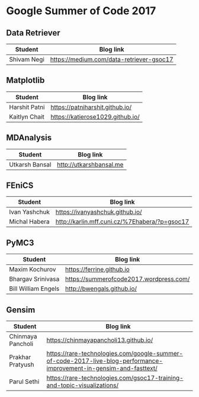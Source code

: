 # Google Summer of Code 2017

## Data Retriever

| Student             | Blog link                                     |
| -------             | ---------                                     |
| Shivam Negi         | https://medium.com/data-retriever-gsoc17      |

## Matplotlib

| Student             | Blog link                                     |
| -------             | ---------                                     |
| Harshit Patni       | https://patniharshit.github.io/               |
| Kaitlyn Chait       | https://katierose1029.github.io/              |

## MDAnalysis

| Student             | Blog link                                     |
| -------             | ---------                                     |
| Utkarsh Bansal      | http://utkarshbansal.me                       |

## FEniCS

| Student             | Blog link                                     |
| -------             | ---------                                     |
| Ivan Yashchuk       | https://ivanyashchuk.github.io/               |
| Michal Habera       | http://karlin.mff.cuni.cz/%7Ehabera/?p=gsoc17 |

## PyMC3

| Student             | Blog link                                     |
| -------             | ---------                                     |
| Maxim Kochurov      | https://ferrine.github.io                     |
| Bhargav Srinivasa   | https://summerofcode2017.wordpress.com/       |
| Bill William Engels | http://bwengals.github.io/                    |

## Gensim

| Student           | Blog link                                                                                                          |
| -------           | ---------                                                                                                          |
| Chinmaya Pancholi | https://chinmayapancholi13.github.io/                                                                              |
| Prakhar Pratyush  | https://rare-technologies.com/google-summer-of-code-2017-live-blog-performance-improvement-in-gensim-and-fasttext/ |
| Parul Sethi       | https://rare-technologies.com/gsoc17-training-and-topic-visualizations/                                                                                  |

